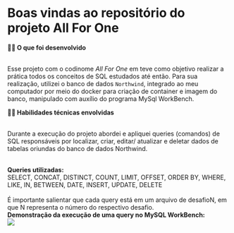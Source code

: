 # Boas vindas ao repositório do projeto All For One

<summary><strong>👨‍💻 O que foi desenvolvido</strong></summary><br />

Esse projeto com o codinome _All For One_ em teve como objetivo realizar a prática todos os conceitos de SQL estudados até então. Para sua  realização, utilizei o banco de dados `Northwind`, integrado ao meu computador por meio do docker para criação de container e imagem do banco, manipulado com auxílio do programa MySql WorkBench. 

<summary><strong>👨‍💻 Habilidades técnicas envolvidas</strong></summary><br />

Durante a execução do projeto abordei e apliquei queries (comandos) de SQL responsáveis por localizar, criar, editar/ atualizar e deletar dados de tabelas oriundas do banco de dados Northwind. <br/><br />

<summary><strong>Queries utilizadas:</strong><br/>
SELECT, CONCAT, DISTINCT, COUNT, LIMIT, OFFSET, ORDER BY, WHERE, LIKE, IN, BETWEEN, DATE, INSERT, UPDATE, DELETE
<br/><br/>
<summary>É importante salientar que cada query está em um arquivo de desafioN, em que N representa o número do respectivo desafio.<br/>
<summary><strong>Demonstração da execução de uma query no MySQL WorkBench:<br/>
<img src="Captura de ecrã de 2023-03-28 23-20-20.png" />
